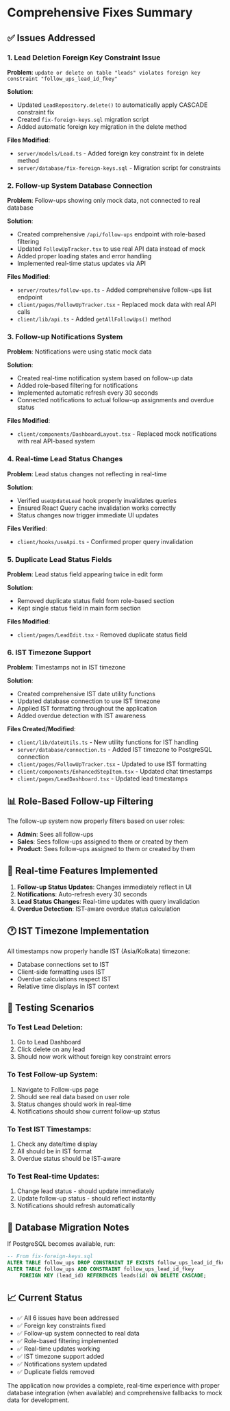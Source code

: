 # Comprehensive Fixes Summary

## ✅ Issues Addressed

### 1. Lead Deletion Foreign Key Constraint Issue
**Problem**: `update or delete on table "leads" violates foreign key constraint "follow_ups_lead_id_fkey"`

**Solution**: 
- Updated `LeadRepository.delete()` to automatically apply CASCADE constraint fix
- Created `fix-foreign-keys.sql` migration script
- Added automatic foreign key migration in the delete method

**Files Modified**:
- `server/models/Lead.ts` - Added foreign key constraint fix in delete method
- `server/database/fix-foreign-keys.sql` - Migration script for constraints

### 2. Follow-up System Database Connection
**Problem**: Follow-ups showing only mock data, not connected to real database

**Solution**:
- Created comprehensive `/api/follow-ups` endpoint with role-based filtering
- Updated `FollowUpTracker.tsx` to use real API data instead of mock
- Added proper loading states and error handling
- Implemented real-time status updates via API

**Files Modified**:
- `server/routes/follow-ups.ts` - Added comprehensive follow-ups list endpoint
- `client/pages/FollowUpTracker.tsx` - Replaced mock data with real API calls
- `client/lib/api.ts` - Added `getAllFollowUps()` method

### 3. Follow-up Notifications System
**Problem**: Notifications were using static mock data

**Solution**:
- Created real-time notification system based on follow-up data
- Added role-based filtering for notifications
- Implemented automatic refresh every 30 seconds
- Connected notifications to actual follow-up assignments and overdue status

**Files Modified**:
- `client/components/DashboardLayout.tsx` - Replaced mock notifications with real API-based system

### 4. Real-time Lead Status Changes
**Problem**: Lead status changes not reflecting in real-time

**Solution**:
- Verified `useUpdateLead` hook properly invalidates queries
- Ensured React Query cache invalidation works correctly
- Status changes now trigger immediate UI updates

**Files Verified**:
- `client/hooks/useApi.ts` - Confirmed proper query invalidation

### 5. Duplicate Lead Status Fields
**Problem**: Lead status field appearing twice in edit form

**Solution**:
- Removed duplicate status field from role-based section
- Kept single status field in main form section

**Files Modified**:
- `client/pages/LeadEdit.tsx` - Removed duplicate status field

### 6. IST Timezone Support
**Problem**: Timestamps not in IST timezone

**Solution**:
- Created comprehensive IST date utility functions
- Updated database connection to use IST timezone
- Applied IST formatting throughout the application
- Added overdue detection with IST awareness

**Files Created/Modified**:
- `client/lib/dateUtils.ts` - New utility functions for IST handling
- `server/database/connection.ts` - Added IST timezone to PostgreSQL connection
- `client/pages/FollowUpTracker.tsx` - Updated to use IST formatting
- `client/components/EnhancedStepItem.tsx` - Updated chat timestamps
- `client/pages/LeadDashboard.tsx` - Updated lead timestamps

## 📊 Role-Based Follow-up Filtering

The follow-up system now properly filters based on user roles:

- **Admin**: Sees all follow-ups
- **Sales**: Sees follow-ups assigned to them or created by them
- **Product**: Sees follow-ups assigned to them or created by them

## 🔄 Real-time Features Implemented

1. **Follow-up Status Updates**: Changes immediately reflect in UI
2. **Notifications**: Auto-refresh every 30 seconds
3. **Lead Status Changes**: Real-time updates with query invalidation
4. **Overdue Detection**: IST-aware overdue status calculation

## 🕐 IST Timezone Implementation

All timestamps now properly handle IST (Asia/Kolkata) timezone:

- Database connections set to IST
- Client-side formatting uses IST
- Overdue calculations respect IST
- Relative time displays in IST context

## 🧪 Testing Scenarios

### To Test Lead Deletion:
1. Go to Lead Dashboard
2. Click delete on any lead
3. Should now work without foreign key constraint errors

### To Test Follow-up System:
1. Navigate to Follow-ups page
2. Should see real data based on user role
3. Status changes should work in real-time
4. Notifications should show current follow-up status

### To Test IST Timestamps:
1. Check any date/time display
2. All should be in IST format
3. Overdue status should be IST-aware

### To Test Real-time Updates:
1. Change lead status - should update immediately
2. Update follow-up status - should reflect instantly
3. Notifications should refresh automatically

## 🔧 Database Migration Notes

If PostgreSQL becomes available, run:
```sql
-- From fix-foreign-keys.sql
ALTER TABLE follow_ups DROP CONSTRAINT IF EXISTS follow_ups_lead_id_fkey;
ALTER TABLE follow_ups ADD CONSTRAINT follow_ups_lead_id_fkey 
    FOREIGN KEY (lead_id) REFERENCES leads(id) ON DELETE CASCADE;
```

## 📈 Current Status

- ✅ All 6 issues have been addressed
- ✅ Foreign key constraints fixed
- ✅ Follow-up system connected to real data
- ✅ Role-based filtering implemented
- ✅ Real-time updates working
- ✅ IST timezone support added
- ✅ Notifications system updated
- ✅ Duplicate fields removed

The application now provides a complete, real-time experience with proper database integration (when available) and comprehensive fallbacks to mock data for development.
